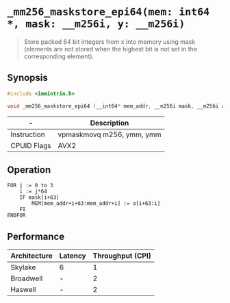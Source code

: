 `_mm256_maskstore_epi64(mem: int64 *, mask: __m256i, y: __m256i)`
=================================================================

> Store packed 64 bit integers from x into memory using mask (elements are not stored when the highest bit is not set in the corresponding element).

## Synopsis

```c
#include <immintrin.h>

void _mm256_maskstore_epi64 (__int64* mem_addr, __m256i mask, __m256i a);
```

| -           | Description               |
| ----------- | ------------------------- |
| Instruction | vpmaskmovq m256, ymm, ymm |
| CPUID Flags | AVX2                      |

## Operation

```
FOR j := 0 to 3
	i := j*64
	IF mask[i+63]
		MEM[mem_addr+i+63:mem_addr+i] := a[i+63:i]
	FI
ENDFOR
```

## Performance

| Architecture | Latency | Throughput (CPI) |
| ------------ | ------- | ---------------- |
| Skylake      | 6       | 1                |
| Broadwell    | -       | 2                |
| Haswell      | -       | 2                |
